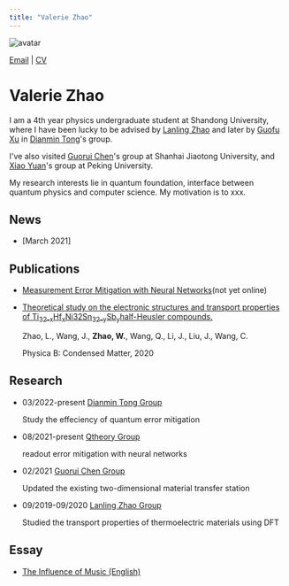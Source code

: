 ```yaml
---
title: "Valerie Zhao"
---
```


![avatar](https://raw.github.com/wanbingzhao/wanbingzhao.github.io/main/wbzhao.jpg)

[Email](https://mail.google.com/mail/u/0/?fs=1&tf=cm&source=mailto&to=zhaowanbing911@gmail.com) \| [CV](https://drive.google.com/file/d/1nLlJS1omULXCDELAlUHWoZv3o2uCKEzC/view?usp=sharing)

# Valerie Zhao

I am a 4th year physics undergraduate student at Shandong University, where I have been lucky to be advised by [Lanling Zhao](https://faculty.sdu.edu.cn/zhaolanling/en/index.htm) and later by [Guofu Xu](https://www.researchgate.net/scientific-contributions/Gangnian-Xu-2144114679) in [Dianmin Tong](https://www.researchgate.net/profile/Dianmin-Tong)'s group.

I've also visited [Guorui Chen](https://www.physics.sjtu.edu.cn/en/people/1/guoruichen)'s group at Shanhai Jiaotong University, and [Xiao Yuan](http://cfcs.pku.edu.cn/english/people/faculty/xiaoyuan/index.htm)'s group at Peking University.  

My research interests lie in quantum foundation, interface between quantum physics and computer science. My motivation is to xxx. 

## News

- [March 2021]

## Publications
- [Measurement Error Mitigation with Neural Networks](#)(not yet online)

- [Theoretical study on the electronic structures and transport properties of Ti<sub>32-x</sub>Hf<sub>x</sub>Ni32Sn<sub>32-y</sub>Sb<sub>y</sub>half-Heusler compounds.](https://www.sciencedirect.com/science/article/abs/pii/S092145262030394X)

  Zhao, L., Wang, J., **Zhao, W.**, Wang, Q., Li, J., Liu, J., Wang, C.

  Physica B: Condensed Matter, 2020

## Research

- 03/2022-present  [Dianmin Tong Group](https://www.researchgate.net/profile/Dianmin-Tong)  
  
     Study the effeciency of quantum error mitigation

- 08/2021-present  [Qtheory Group](http://scholar.pku.edu.cn/xiaoyuan)
  
     readout error mitigation with neural networks

- 02/2021    [Guorui Chen Group](https://2d.sjtu.edu.cn/)

     Updated the existing two-dimensional material transfer station

- 09/2019-09/2020  [Lanling Zhao Group](https://faculty.sdu.edu.cn/zhaolanling/en/index.htm)

     Studied the transport properties of thermoelectric materials  using DFT

## Essay
- [The Influence of Music (English)](https://drive.google.com/file/d/1dKUXeIqX75Y9yWAdef0moNYm0CAfDTKB/view?usp=sharing)
